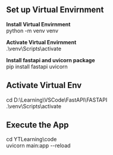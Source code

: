 ## **Set up Virtual Envirnment** ##

**Install Virtual Envirnment**  
python -m venv venv

**Activate Virtual Envirnment**  
.\venv\Scripts\activate

**Install fastapi and uvicorn package**  
pip install fastapi uvicorn


## **Activate Virtual Env**
cd  D:\Learning\VSCode\FastAPI\FASTAPI  
.\venv\Scripts\activate

## **Execute the App**  
cd YTLearning\code  
uvicorn main:app --reload